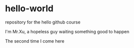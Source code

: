# hello-world
repository for the hello github course

I'm Mr.Xu, a hopeless guy waiting something good to happen

The second time I come here
